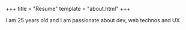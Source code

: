 +++
title = "Resume"
template = "about.html"
+++

I am 25 years old and I am passionate about dev, web technos and UX
